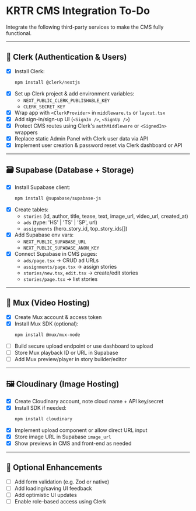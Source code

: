# KRTR CMS Integration To-Do

Integrate the following third-party services to make the CMS fully functional.

---

## 🔐 Clerk (Authentication & Users)

- [X] Install Clerk:
  ```bash
  npm install @clerk/nextjs
  ```
- [X] Set up Clerk project & add environment variables:
  - `NEXT_PUBLIC_CLERK_PUBLISHABLE_KEY`
  - `CLERK_SECRET_KEY`
- [X] Wrap app with `<ClerkProvider>` in `middleware.ts` or `layout.tsx`
- [X] Add sign-in/sign-up UI (`<SignIn />`, `<SignUp />`)
- [X] Protect CMS routes using Clerk's `authMiddleware` or `<SignedIn>` wrappers
- [X] Replace static Admin Panel with Clerk user data via API
- [X] Implement user creation & password reset via Clerk dashboard or API

---

## 🗃 Supabase (Database + Storage)

- [X] Install Supabase client:
  ```bash
  npm install @supabase/supabase-js
  ```
- [X] Create tables:
  - `stories` (id, author, title, tease, text, image_url, video_url, created_at)
  - `ads` (type: 'HS' | 'TS' | 'SP', url)
  - `assignments` (hero_story_id, top_story_ids[])
- [X] Add Supabase env vars:
  - `NEXT_PUBLIC_SUPABASE_URL`
  - `NEXT_PUBLIC_SUPABASE_ANON_KEY`
- [X] Connect Supabase in CMS pages:
  - `ads/page.tsx` → CRUD ad URLs
  - `assignments/page.tsx` → assign stories
  - `stories/new.tsx`, `edit.tsx` → create/edit stories
  - `stories/page.tsx` → list stories

---

## 🎥 Mux (Video Hosting)

- [X] Create Mux account & access token
- [X] Install Mux SDK (optional):
  ```bash
  npm install @mux/mux-node
  ```
- [ ] Build secure upload endpoint or use dashboard to upload
- [ ] Store Mux playback ID or URL in Supabase
- [ ] Add Mux preview/player in story builder/editor

---

## 🖼 Cloudinary (Image Hosting)

- [X] Create Cloudinary account, note cloud name + API key/secret
- [X] Install SDK if needed:
  ```bash
  npm install cloudinary
  ```
- [X] Implement upload component or allow direct URL input
- [X] Store image URL in Supabase `image_url`
- [X] Show previews in CMS and front-end as needed

---

## 🧪 Optional Enhancements

- [ ] Add form validation (e.g. Zod or native)
- [ ] Add loading/saving UI feedback
- [ ] Add optimistic UI updates
- [ ] Enable role-based access using Clerk